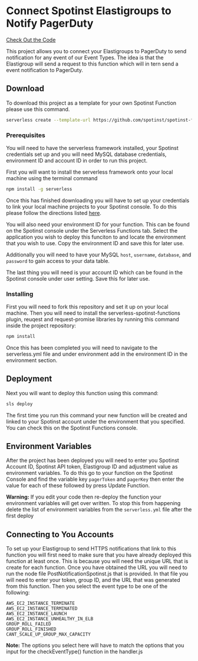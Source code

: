 # Connect Spotinst Elastigroups to Notify PagerDuty

[Check Out the Code](https://github.com/spotinst/spotinst-functions-examples/tree/master/node-pagerduty-connection)

This project allows you to connect your Elastigroups to PagerDuty to send notification for any event of our Event Types. The idea is that the Elastigroup will send a request to this function which will in tern send a event notification to PagerDuty.

## Download

To download this project as a template for your own Spotinst Function please use this command.

```bash
serverless create --template-url https://github.com/spotinst/spotinst-functions-examples/tree/master/node-pagerduty-connection
```

### Prerequisites

You will need to have the serverless framework installed, your Spotinst credentials set up and you will need MySQL database credentials, environment ID and account ID in order to run this project. 

First you will want to install the serverless framework onto your local machine using the terminal command

```bash
npm install -g serverless
```

Once this has finished downloading you will have to set up your credentials to link your local machine projects to your Spotinst console. To do this please follow the directions listed [here](https://serverless.com/framework/docs/providers/spotinst/guide/credentials/).

You will also need your environment ID for your function. This can be found on the Spotinst console under the Serverless Functions tab. Select the application you wish to deploy this funciton to and locate the environment that you wish to use. Copy the environment ID and save this for later use.

Additionally you will need to have your MySQL `host`, `username`, `database`, and `password` to gain access to your data table.

The last thing you will need is your account ID which can be found in the Spotinst console under user setting. Save this for later use. 

### Installing

First you will need to fork this repository and set it up on your local machine. Then you will need to install the serverless-spotinst-functions plugin, reuqest and request-promise libraries by running this command inside the project repository:

```bash
npm install
```

Once this has been completed you will need to navigate to the serverless.yml file and under environment add in the environment ID in the environment section.

## Deployment

Next you will want to deploy this function using this command:

```bash
sls deploy
```

The first time you run this command your new function will be created and linked to your Spotinst account under the environment that you specified. You can check this on the Spotinst Functions console. 

## Environment Variables

After the project has been deployed you will need to enter you Spotinst Account ID, Spotinst API token, Elastigroup ID and adjustment value as environment variables. To do this go to your function on the Spotinst Console and find the variable key `pagerToken` and `pagerKey` then enter the value for each of these followed by press Update Function.

**Warning:** If you edit your code then re-deploy the function your environment variables will get over written. To stop this from happening delete the list of environment variables from the `serverless.yml` file after the first deploy


## Connecting to You Accounts

To set up your Elastigroup to send HTTPS notifications that link to this function you will first need to make sure that you have already deployed this function at least once. This is because you will need the unique URL that is create for each function. Once you have obtained the URL you will need to run the node file PostNotificationSpotinst.js that is provided. In that file you will need to enter your token, group ID, and the URL that was generated from this function. Then you select the event type to be one of the following:

```
AWS_EC2_INSTANCE_TERMINATE 
AWS_EC2_INSTANCE_TERMINATED 
AWS_EC2_INSTANCE_LAUNCH 
AWS_EC2_INSTANCE_UNHEALTHY_IN_ELB 
GROUP_ROLL_FAILED 
GROUP_ROLL_FINISHED 
CANT_SCALE_UP_GROUP_MAX_CAPACITY
```  

**Note:** The options you select here will have to match the options that you input for the checkEventType() function in the handler.js




